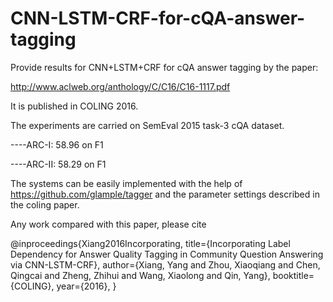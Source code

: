 # CNN-LSTM-CRF-for-cQA-answer-tagging
Provide results for CNN+LSTM+CRF for cQA answer tagging by the paper:

http://www.aclweb.org/anthology/C/C16/C16-1117.pdf

It is published in COLING 2016.

The experiments are carried on SemEval 2015 task-3 cQA dataset.

  ----ARC-I: 58.96 on F1

  ----ARC-II: 58.29 on F1
  
The systems can be easily implemented with the help of https://github.com/glample/tagger and the parameter settings described in the coling paper.

Any work compared with this paper, please cite 

@inproceedings{Xiang2016Incorporating,
  title={Incorporating Label Dependency for Answer Quality Tagging in Community Question Answering via CNN-LSTM-CRF},
  author={Xiang, Yang and Zhou, Xiaoqiang and Chen, Qingcai and Zheng, Zhihui and Wang, Xiaolong and Qin, Yang},
  booktitle={COLING},
  year={2016},
}
